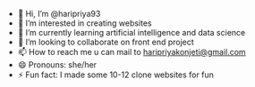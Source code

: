 - 👋 Hi, I’m @haripriya93
- 👀 I’m interested in creating websites
- 🌱 I’m currently learning artificial intelligence and data science 
- 💞️ I’m looking to collaborate on front end project
- 📫 How to reach me u can mail to haripriyakonjeti@gmail.com
- 😄 Pronouns: she/her
- ⚡ Fun fact: I made some 10-12 clone websites for fun

<!---
haripriya93/haripriya93 is a ✨ special ✨ repository because its `README.md` (this file) appears on your GitHub profile.
You can click the Preview link to take a look at your changes.
--->
